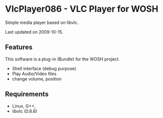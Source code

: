 # VlcPlayer086 - VLC Player for WOSHSimple media player based on libvlc.Last updated on 2009-10-15.## FeaturesThis software is a plug-in (Bundle) for the WOSH project.* Shell interface (debug purpose)* Play Audio/Video files* change volume, position

## Requirements* Linux, G++, * libvlc (0.8.6) 